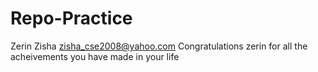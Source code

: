 # Repo-Practice
Zerin Zisha
zisha_cse2008@yahoo.com
Congratulations zerin for all the acheivements you have made in your life
